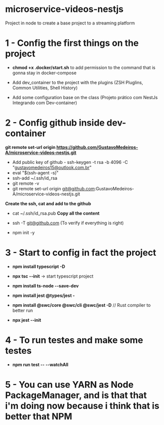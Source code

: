# microservice-videos-nestjs

Project in node to create a base project to a streaming platform

# 1 - Config the first things on the project

- **chmod +x .docker/start.sh** to add permission to the command that is gonna stay in docker-compose

- Add dev_container to the project with the plugins (ZSH Pluglins, Common Utilities, Shell History)
- Add some configuration base on the class (Projeto prático com NestJs Integrando com Dev-container)

# 2 - Config github inside dev-container

**git remote set-url origin https://github.com/GustavoMedeiros-A/microservice-videos-nestjs.git**

- Add public key of github - ssh-keygen -t rsa -b 4096 -C "gustavomedeiros15@outlook.com.br"
- eval "$(ssh-agent -s)"
- ssh-add ~/.ssh/id_rsa
- git remote -v
- git remote set-url origin git@github.com:GustavoMedeiros-A/microservice-videos-nestjs.git

**Create the ssh, cat and add to the github**

- cat ~/.ssh/id_rsa.pub **Copy all the content**
- ssh -T git@github.com (To verify if everything is right)

- npm init -y

# 3 - Start to config in fact the project

- **npm install typescript -D**
- **npx tsc --init** -> start typescript project
- **npm install ts-node --save-dev**

- **npm install jest @types/jest -**
- **npm install @swc/core @swc/cli @swc/jest -D** // Rust compiler to better run
- **npx jest --init**

# 4 - To run testes and make some testes

- **npm run test -- --watchAll**

# 5 - You can use YARN as Node PackageManager, and is that that i'm doing now because i think that is better that NPM
